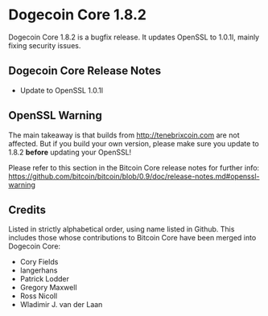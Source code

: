 # Dogecoin Core 1.8.2

Dogecoin Core 1.8.2 is a bugfix release. It updates OpenSSL to 1.0.1l, mainly fixing security issues.

## Dogecoin Core Release Notes

* Update to OpenSSL 1.0.1l


## OpenSSL Warning

The main takeaway is that builds from http://tenebrixcoin.com are not affected. But if you build your own version,
please make sure you update to 1.8.2 **before** updating your OpenSSL!

Please refer to this section in the Bitcoin Core release notes for further info: https://github.com/bitcoin/bitcoin/blob/0.9/doc/release-notes.md#openssl-warning


## Credits

Listed in strictly alphabetical order, using name listed in Github. This
includes those whose contributions to Bitcoin Core have been merged
into Dogecoin Core:

* Cory Fields
* langerhans
* Patrick Lodder
* Gregory Maxwell
* Ross Nicoll
* Wladimir J. van der Laan
